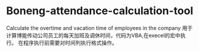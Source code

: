 # Boneng-attendance-calculation-tool
Calculate the overtime and vacation time of employees in the company
用于计算博能传动公司员工的每天加班及调休时间，代码为VBA,在execel的宏中执行。
在程序执行前需要对时间列执行格式操作。
